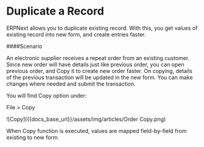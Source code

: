 <h1>Duplicate a Record</h1>

ERPNext allows you to duplicate existing record. With this, you get values of existing record into new form, and create entries faster.

####Scenario

An electronic supplier receives a repeat order from an existing customer. Since new order will have details just like previous order, you can open previous order, and Copy it to create new order faster. On copying, details of the previous transaction will be updated in the new form. You can make changes where needed and submit the transaction.

You will find Copy option under:

File > Copy

![Copy]({{docs_base_url}}/assets/img/articles/Order Copy.png)

When Copy function is executed, values are mapped field-by-field from existing to new form.

<!-- markdown -->